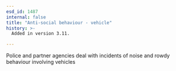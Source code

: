```yaml
---
esd_id: 1487
internal: false
title: "Anti-social behaviour - vehicle"
history: >-
  Added in version 3.11.

---
```


Police and partner agencies deal with incidents of noise and rowdy behaviour involving vehicles

